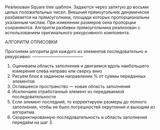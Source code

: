 Реализован Square tree шаблон.
Задаются через запятую до восьми целых положительных чисел. Внешний прямоугольник динамически разбивается на прямоуголники, площади которых пропорциональны указанным числам. При изменении размеров окна пропорции сохраняются. Алгоритм разбивки прямоугольника реализован с использованием оригинального рекурсивного компонента.


АЛГОРИТМ ОТРИСОВКИ

 Прогоняем алгоритм для каждого из элементов последовательно и рекурсивно:
————————————
 1. Оцениваем область заполнения и двигаемся вдоль наибольшего измерения слева направо или сверху вниз
 2. Рисуем блок в заданном направлении % от суммы переданных элементов
 3. Оставшееся пространство — новая область заполнения
 4. Исключаем отработанный элемент из передаваемой последовательности
 5. Если элемент последний, то корректируем размеры до полного заполнения, чтобы не было погрешностей округления и выходим из алгоритма.
 6. Скорректированную последовательность и область заполнения передаём на шаг 3.
